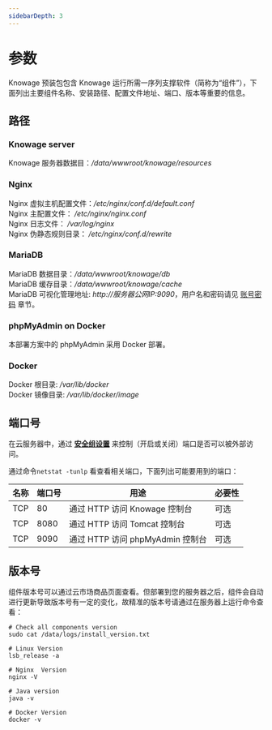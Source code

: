 ```yaml
---
sidebarDepth: 3
---
```


# 参数

Knowage 预装包包含 Knowage 运行所需一序列支撑软件（简称为“组件”），下面列出主要组件名称、安装路径、配置文件地址、端口、版本等重要的信息。

## 路径

### Knowage server

Knowage 服务器数据目：*/data/wwwroot/knowage/resources*    

### Nginx

Nginx 虚拟主机配置文件：*/etc/nginx/conf.d/default.conf*  
Nginx 主配置文件： */etc/nginx/nginx.conf*  
Nginx 日志文件： */var/log/nginx*  
Nginx 伪静态规则目录： */etc/nginx/conf.d/rewrite*


### MariaDB

MariaDB 数据目录：*/data/wwwroot/knowage/db*   
MariaDB 缓存目录：*/data/wwwroot/knowage/cache*      
MariaDB 可视化管理地址: *http://服务器公网IP:9090*，用户名和密码请见 [账号密码](/zh/stack-accounts.md) 章节。

### phpMyAdmin on Docker

本部署方案中的 phpMyAdmin 采用 Docker 部署。

### Docker

Docker 根目录: */var/lib/docker*  
Docker 镜像目录: */var/lib/docker/image*   

## 端口号

在云服务器中，通过 **[安全组设置](https://support.websoft9.com/docs/faq/zh/tech-instance.html)** 来控制（开启或关闭）端口是否可以被外部访问。 

通过命令`netstat -tunlp` 看查看相关端口，下面列出可能要用到的端口：

| 名称 | 端口号 | 用途 |  必要性 |
| --- | --- | --- | --- |
| TCP | 80 | 通过 HTTP 访问 Knowage 控制台 | 可选 |
| TCP | 8080 | 通过 HTTP 访问 Tomcat 控制台 | 可选 |
| TCP | 9090 | 通过 HTTP 访问 phpMyAdmin 控制台 | 可选 |

## 版本号

组件版本号可以通过云市场商品页面查看。但部署到您的服务器之后，组件会自动进行更新导致版本号有一定的变化，故精准的版本号请通过在服务器上运行命令查看：

```shell
# Check all components version
sudo cat /data/logs/install_version.txt

# Linux Version
lsb_release -a

# Nginx  Version
nginx -V

# Java version
java -v

# Docker Version
docker -v
```